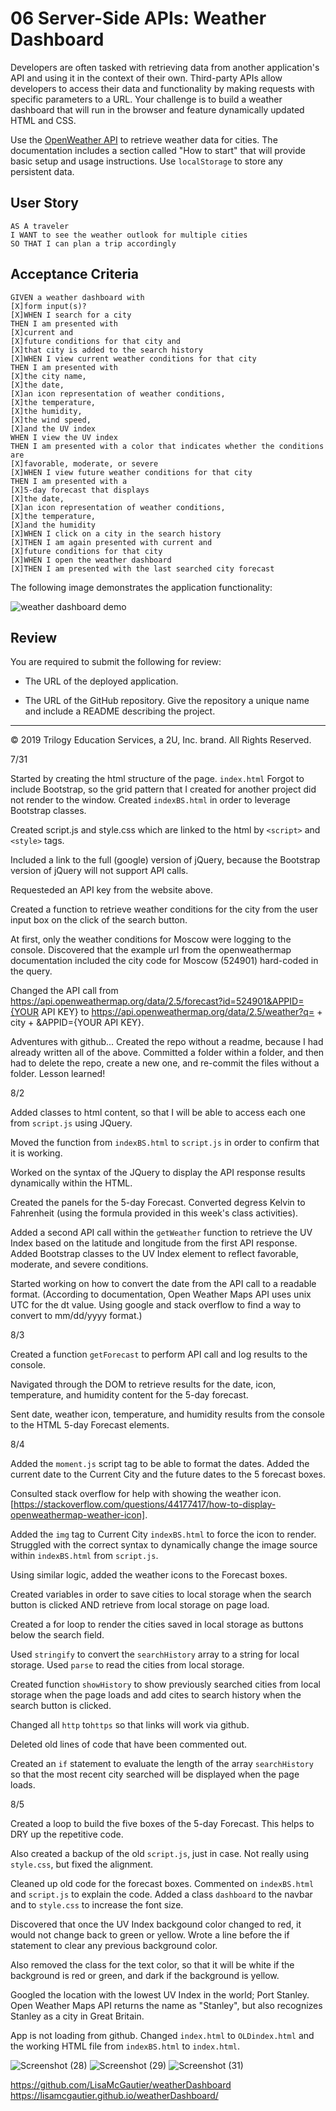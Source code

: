 # 06 Server-Side APIs: Weather Dashboard

Developers are often tasked with retrieving data from another application's API and using it in the context of their own. Third-party APIs allow developers to access their data and functionality by making requests with specific parameters to a URL. Your challenge is to build a weather dashboard that will run in the browser and feature dynamically updated HTML and CSS.

Use the [OpenWeather API](https://openweathermap.org/api) to retrieve weather data for cities. The documentation includes a section called "How to start" that will provide basic setup and usage instructions. Use `localStorage` to store any persistent data.

## User Story

```
AS A traveler
I WANT to see the weather outlook for multiple cities
SO THAT I can plan a trip accordingly
```

## Acceptance Criteria

```
GIVEN a weather dashboard with 
[X]form input(s)?
[X]WHEN I search for a city
THEN I am presented with 
[X]current and 
[X]future conditions for that city and 
[X]that city is added to the search history
[X]WHEN I view current weather conditions for that city
THEN I am presented with 
[X]the city name, 
[X]the date, 
[X]an icon representation of weather conditions, 
[X]the temperature, 
[X]the humidity, 
[X]the wind speed, 
[X]and the UV index
WHEN I view the UV index
THEN I am presented with a color that indicates whether the conditions are 
[X]favorable, moderate, or severe
[X]WHEN I view future weather conditions for that city
THEN I am presented with a 
[X]5-day forecast that displays 
[X]the date, 
[X]an icon representation of weather conditions, 
[X]the temperature, 
[X]and the humidity
[X]WHEN I click on a city in the search history
[X]THEN I am again presented with current and 
[X]future conditions for that city
[X]WHEN I open the weather dashboard
[X]THEN I am presented with the last searched city forecast
```

The following image demonstrates the application functionality:

![weather dashboard demo](./Assets/06-server-side-apis-homework-demo.png)

## Review

You are required to submit the following for review:

* The URL of the deployed application.

* The URL of the GitHub repository. Give the repository a unique name and include a README describing the project.

- - -
© 2019 Trilogy Education Services, a 2U, Inc. brand. All Rights Reserved.

7/31

Started by creating the html structure of the page. `index.html`
Forgot to include Bootstrap, so the grid pattern that I created for another project did not render to the window.
Created `indexBS.html` in order to leverage Bootstrap classes.

Created script.js and style.css which are linked to the html by `<script>` and `<style>` tags.

Included a link to the full (google) version of jQuery, because the Bootstrap version of jQuery will not support API calls.

Requesteded an API key from the website above.

Created a function to retrieve weather conditions for the city from the user input box on the click of the search button.

At first, only the weather conditions for Moscow were logging to the console.  Discovered that the example url from the openweathermap documentation included the city code for Moscow (524901) hard-coded in the query.

Changed the API call from https://api.openweathermap.org/data/2.5/forecast?id=524901&APPID={YOUR API KEY} to https://api.openweathermap.org/data/2.5/weather?q= + city + &APPID={YOUR API KEY}.

Adventures with github...
Created the repo without a readme, because I had already written all of the above.  Committed a folder within a folder, and then had to delete the repo, create a new one, and re-commit the files without a folder.  Lesson learned!

8/2

Added classes to html content, so that I will be able to access each one from `script.js` using JQuery.

Moved the function from `indexBS.html` to `script.js` in order to confirm that it is working.

Worked on the syntax of the JQuery to display the API response results dynamically within the HTML.

Created the panels for the 5-day Forecast.  Converted degress Kelvin to Fahrenheit (using the formula provided in this week's class activities).

Added a second API call within the `getWeather` function to retrieve the UV Index based on the latitude and longitude from the first API response. Added Bootstrap classes to the UV Index element to reflect favorable, moderate, and severe conditions.

Started working on how to convert the date from the API call to a readable format. (According to documentation, Open Weather Maps API uses unix UTC for the dt value.  Using google and stack overflow to find a way to convert to mm/dd/yyyy format.)

8/3

Created a function `getForecast` to perform API call and log results to the console.

Navigated through the DOM to retrieve results for the date, icon, temperature, and humidity content for the 5-day forecast.

Sent date, weather icon, temperature, and humidity results from the console to the HTML 5-day Forecast elements.

8/4

Added the `moment.js` script tag to be able to format the dates.
Added the current date to the Current City and the future dates to the 5 forecast boxes.

Consulted stack overflow for help with showing the weather icon.
[https://stackoverflow.com/questions/44177417/how-to-display-openweathermap-weather-icon].

Added the `img` tag to Current City `indexBS.html` to force the icon to render. Struggled with the correct syntax to dynamically change the image source within `indexBS.html` from `script.js`.

Using similar logic, added the weather icons to the Forecast boxes.

Created variables in order to save cities to local storage when the search button is clicked AND retrieve from local storage on page load.

Created a for loop to render the cities saved in local storage as buttons below the search field.

Used `stringify` to convert the `searchHistory` array to a string for local storage.  Used `parse` to read the cities from local storage.

Created function `showHistory` to show previously searched cities from local storage when the page loads and add cites to search history when the search button is clicked.

Changed all `http` to`https` so that links will work via github.

Deleted old lines of code that have been commented out.

Created an `if` statement to evaluate the length of the array `searchHistory` so that the most recent city searched will be displayed when the page loads.

8/5

Created a loop to build the five boxes of the 5-day Forecast. This helps to DRY up the repetitive code.

Also created a backup of the old `script.js`, just in case.
Not really using `style.css`, but fixed the alignment.

Cleaned up old code for the forecast boxes.
Commented on `indexBS.html` and `script.js` to explain the code.  Added a class `dashboard` to the navbar and to `style.css` to increase the font size.

Discovered that once the UV Index backgound color changed to red, it would not change back to green or yellow.  Wrote a line before the if statement to clear any previous background color.

Also removed the class for the text color, so that it will be white if the background is red or green, and dark if the background is yellow.

Googled the location with the lowest UV Index in the world; Port Stanley.  Open Weather Maps API returns the name as "Stanley", but also recognizes Stanley as a city in Great Britain.

App is not loading from github. Changed `index.html` to `OLDindex.html` and the working HTML file from `indexBS.html` to `index.html`.

![Screenshot (28)](https://user-images.githubusercontent.com/62854999/89463275-b1401d00-d73c-11ea-8de5-0fe546a69dab.png)
![Screenshot (29)](https://user-images.githubusercontent.com/62854999/89463284-b43b0d80-d73c-11ea-9da8-a55d4209717f.png)
![Screenshot (31)](https://user-images.githubusercontent.com/62854999/89483538-532a2e80-d76a-11ea-924d-16949694e572.png)

 https://github.com/LisaMcGautier/weatherDashboard
 https://lisamcgautier.github.io/weatherDashboard/
